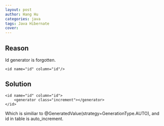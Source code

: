 ```yaml
---
layout: post
author: Hang Hu
categories: java
tags: Java Hibernate 
cover: 
---
```


## Reason

Id generator is forgotten.
```
<id name="id" column="id"/>
```
## Solution

```
<id name="id" column="id">
    <generator class="increment"></generator>
</id>
```
Which is similiar to @GeneratedValue(strategy=GenerationType.AUTO), and id in table is auto_increment.
